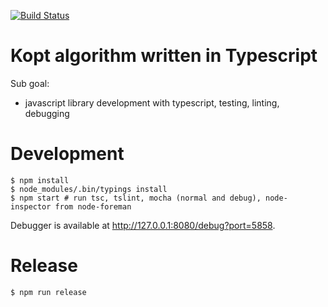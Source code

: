 [![Build Status](https://travis-ci.org/hi-ogawa/typescript_kopt.svg?branch=master)](https://travis-ci.org/hi-ogawa/typescript_kopt)

# Kopt algorithm written in Typescript

Sub goal:

- javascript library development with typescript, testing, linting, debugging

# Development

```
$ npm install
$ node_modules/.bin/typings install
$ npm start # run tsc, tslint, mocha (normal and debug), node-inspector from node-foreman
```

Debugger is available at http://127.0.0.1:8080/debug?port=5858.

# Release

```
$ npm run release
```

